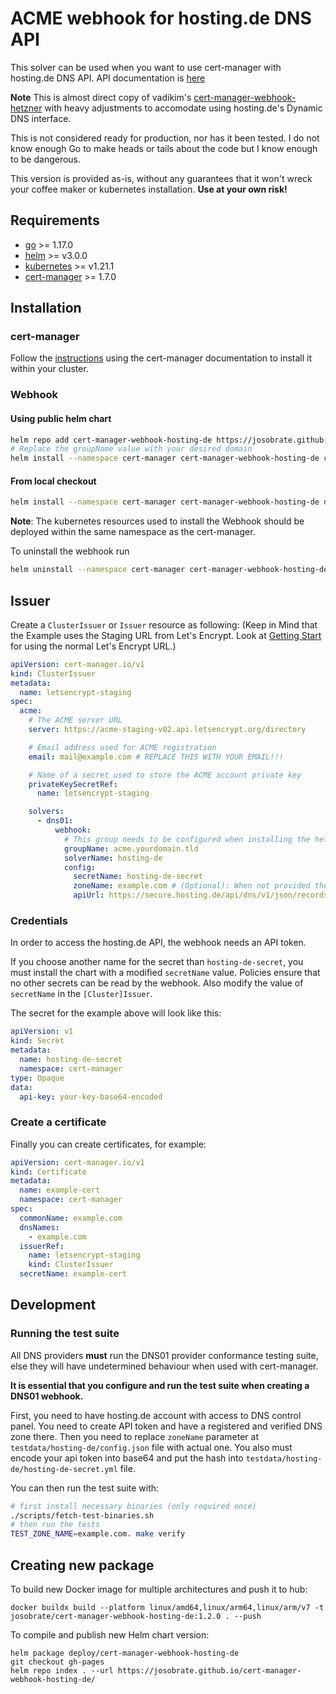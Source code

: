 # ACME webhook for hosting.de DNS API

This solver can be used when you want to use cert-manager with hosting.de DNS API. API documentation is [here](https://www.hosting.de/api/?json#dns)

**Note** This is almost direct copy of vadikim's [cert-manager-webhook-hetzner](https://github.com/vadimkim/cert-manager-webhook-hetzner) with heavy adjustments to accomodate using hosting.de's Dynamic DNS interface.

This is not considered ready for production, nor has it been tested. I do not know enough Go to make heads or tails about the code but I know enough to be dangerous.

This version is provided as-is, without any guarantees that it won't wreck your coffee maker or kubernetes installation. **Use at your own risk!**

## Requirements

- [go](https://golang.org/) >= 1.17.0
- [helm](https://helm.sh/) >= v3.0.0
- [kubernetes](https://kubernetes.io/) >= v1.21.1
- [cert-manager](https://cert-manager.io/) >= 1.7.0

## Installation

### cert-manager

Follow the [instructions](https://cert-manager.io/docs/installation/) using the cert-manager documentation to install it within your cluster.

### Webhook

#### Using public helm chart

```bash
helm repo add cert-manager-webhook-hosting-de https://josobrate.github.io/cert-manager-webhook-hosting-de
# Replace the groupName value with your desired domain
helm install --namespace cert-manager cert-manager-webhook-hosting-de cert-manager-webhook-hosting-de/cert-manager-webhook-hosting-de --set groupName=acme.yourdomain.tld
```

#### From local checkout

```bash
helm install --namespace cert-manager cert-manager-webhook-hosting-de deploy/cert-manager-webhook-hosting-de
```

**Note**: The kubernetes resources used to install the Webhook should be deployed within the same namespace as the cert-manager.

To uninstall the webhook run

```bash
helm uninstall --namespace cert-manager cert-manager-webhook-hosting-de
```

## Issuer

Create a `ClusterIssuer` or `Issuer` resource as following:
(Keep in Mind that the Example uses the Staging URL from Let's Encrypt. Look at [Getting Start](https://letsencrypt.org/getting-started/) for using the normal Let's Encrypt URL.)

```yaml
apiVersion: cert-manager.io/v1
kind: ClusterIssuer
metadata:
  name: letsencrypt-staging
spec:
  acme:
    # The ACME server URL
    server: https://acme-staging-v02.api.letsencrypt.org/directory

    # Email address used for ACME registration
    email: mail@example.com # REPLACE THIS WITH YOUR EMAIL!!!

    # Name of a secret used to store the ACME account private key
    privateKeySecretRef:
      name: letsencrypt-staging

    solvers:
      - dns01:
          webhook:
            # This group needs to be configured when installing the helm package, otherwise the webhook won't have permission to create an ACME challenge for this API group.
            groupName: acme.yourdomain.tld
            solverName: hosting-de
            config:
              secretName: hosting-de-secret
              zoneName: example.com # (Optional): When not provided the Zone will searched in hosting.de API by recursion on full domain name
              apiUrl: https://secure.hosting.de/api/dns/v1/json/recordsUpdate
```

### Credentials

In order to access the hosting.de API, the webhook needs an API token.

If you choose another name for the secret than `hosting-de-secret`, you must install the chart with a modified `secretName` value. Policies ensure that no other secrets can be read by the webhook. Also modify the value of `secretName` in the `[Cluster]Issuer`.

The secret for the example above will look like this:

```yaml
apiVersion: v1
kind: Secret
metadata:
  name: hosting-de-secret
  namespace: cert-manager
type: Opaque
data:
  api-key: your-key-base64-encoded
```

### Create a certificate

Finally you can create certificates, for example:

```yaml
apiVersion: cert-manager.io/v1
kind: Certificate
metadata:
  name: example-cert
  namespace: cert-manager
spec:
  commonName: example.com
  dnsNames:
    - example.com
  issuerRef:
    name: letsencrypt-staging
    kind: ClusterIssuer
  secretName: example-cert
```

## Development

### Running the test suite

All DNS providers **must** run the DNS01 provider conformance testing suite,
else they will have undetermined behaviour when used with cert-manager.

**It is essential that you configure and run the test suite when creating a
DNS01 webhook.**

First, you need to have hosting.de account with access to DNS control panel. You need to create API token and have a registered and verified DNS zone there.
Then you need to replace `zoneName` parameter at `testdata/hosting-de/config.json` file with actual one.
You also must encode your api token into base64 and put the hash into `testdata/hosting-de/hosting-de-secret.yml` file.

You can then run the test suite with:

```bash
# first install necessary binaries (only required once)
./scripts/fetch-test-binaries.sh
# then run the tests
TEST_ZONE_NAME=example.com. make verify
```

## Creating new package

To build new Docker image for multiple architectures and push it to hub:

```shell
docker buildx build --platform linux/amd64,linux/arm64,linux/arm/v7 -t josobrate/cert-manager-webhook-hosting-de:1.2.0 . --push
```

To compile and publish new Helm chart version:

```shell
helm package deploy/cert-manager-webhook-hosting-de
git checkout gh-pages
helm repo index . --url https://josobrate.github.io/cert-manager-webhook-hosting-de/
```
